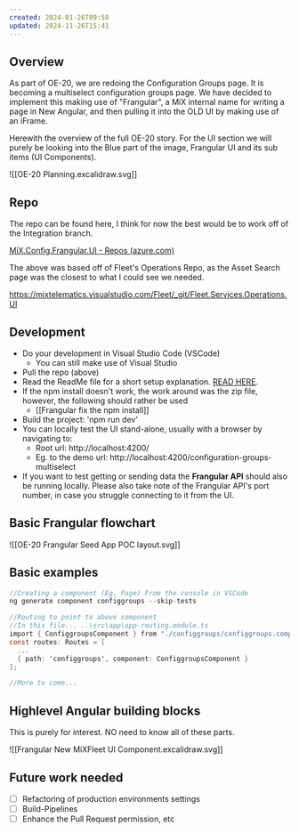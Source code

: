 ```yaml
---
created: 2024-01-26T09:58
updated: 2024-11-26T15:41
---
```

## Overview

As part of OE-20, we are redoing the Configuration Groups page. It is becoming a multiselect configuration groups page. We have decided to implement this making use of "Frangular", a MiX internal name for writing a page in New Angular, and then pulling it into the OLD UI by making use of an iFrame.

Herewith the overview of the full OE-20 story.
For the UI section we will purely be looking into the Blue part of the image, Frangular UI and its sub items (UI Components).


![[OE-20 Planning.excalidraw.svg]]

## Repo

The repo can be found here, I think for now the best would be to work off of the Integration branch.

[MiX.Config.Frangular.UI - Repos (azure.com)](https://dev.azure.com/MiXTelematics/DeviceIntegration/_git/MiX.Config.Frangular.UI)

The above was based off of Fleet's Operations Repo, as the Asset Search page was the closest to what I could see we needed.

https://mixtelematics.visualstudio.com/Fleet/_git/Fleet.Services.Operations.UI

## Development

- Do your development in Visual Studio Code (VSCode)
	- You can still make use of Visual Studio
- Pull the repo (above)
- Read the ReadMe file for a short setup explanation. [READ HERE](https://dev.azure.com/MiXTelematics/DeviceIntegration/_git/MiX.Config.Frangular.UI?path=/README.md).
- If the npm install doesn't work, the work around was the zip file, however, the following should rather be used
	- [[Frangular fix the npm install]]
- Build the project: 'npm run dev'
- You can locally test the UI stand-alone, usually with a browser by navigating to: 
	- Root url: http://localhost:4200/
	- Eg. to the demo url: http://localhost:4200/configuration-groups-multiselect
- If you want to test getting or sending data the **Frangular API** should also be running locally. Please also take note of the Frangular API's port number, in case you struggle connecting to it from the UI.

## Basic Frangular flowchart

![[OE-20 Frangular Seed App POC layout.svg]]


## Basic examples

```C#
//Creating a component (Eg. Page) From the console in VSCode
ng generate component configgroups --skip-tests

//Routing to point to above component
//In this file... ..\src\app\app-routing.module.ts
import { ConfiggroupsComponent } from "./configgroups/configgroups.component";
const routes: Routes = [
  ...
  { path: 'configgroups', component: ConfiggroupsComponent }
];

//More to come...

```

## Highlevel Angular building blocks

This is purely for interest. NO need to know all of these parts.

![[Frangular New MiXFleet UI Component.excalidraw.svg]]

## Future work needed

- [ ] Refactoring of production environments settings
- [ ] Build-Pipelines
- [ ] Enhance the Pull Request permission, etc